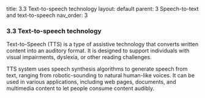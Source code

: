title: 3.3 Text-to-speech technology 
layout: default 
parent: 3 Speech-to-text and text-to-speech
nav_order: 3


### 3.3 Text-to-speech technology

Text-to-Speech (TTS) is a type of assistive technology that converts written content into an auditory format. It is designed to support individuals with visual impairments, dyslexia, or other reading challenges.

TTS system uses speech synthesis algorithms to generate speech from text, ranging from robotic-sounding to natural human-like voices. It can be used in various applications, including web pages, documents, and multimedia content to let people consume content audibly.

